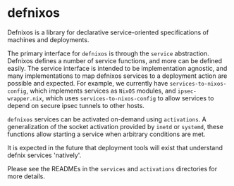 defnixos
=========

Defnixos is a library for declarative service-oriented specifications of
machines and deployments.

The primary interface for `defnixos` is through the `service` abstraction.
Defnixos defines a number of service functions, and more can be defined
easily. The service interface is intended to be implementation agnostic, and
many implementations to map defnixos services to a deployment action are
possible and expected. For example, we currently have
`services-to-nixos-config`, which implements services as `NixOS` modules,
and `ipsec-wrapper.nix`, which uses `services-to-nixos-config` to allow
services to depend on secure ipsec tunnels to other hosts.

`defnixos` services can be activated on-demand using `activations`. A
generalization of the socket activation provided by `inetd` or `systemd`, these
functions allow starting a service when arbitrary conditions are met.

It is expected in the future that deployment tools will exist that understand
defnix services 'natively'.

Please see the READMEs in the `services` and `activations` directories for more
details.
